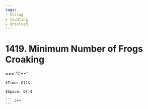 ```yaml
---
tags:
- String
- Counting
- Unsolved
---
```



# 1419. Minimum Number of Frogs Croaking

=== "C++"

    $Time: O()$

    $Space: O()$

    ``` c++
    ```